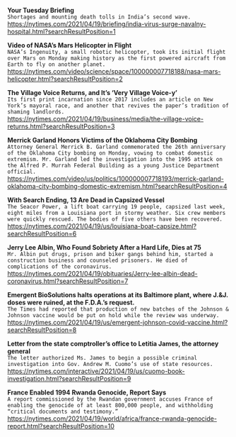 **Your Tuesday Briefing**\
`Shortages and mounting death tolls in India’s second wave.`\
https://nytimes.com/2021/04/19/briefing/india-virus-surge-navalny-hospital.html?searchResultPosition=1

**Video of NASA’s Mars Helicopter in Flight**\
`NASA’s Ingenuity, a small robotic helicopter, took its initial flight over Mars on Monday making history as the first powered aircraft from Earth to fly on another planet.`\
https://nytimes.com/video/science/space/100000007718188/nasa-mars-helicopter.html?searchResultPosition=2

**The Village Voice Returns, and It’s ‘Very Village Voice-y’**\
`Its first print incarnation since 2017 includes an article on New York’s mayoral race, and another that revives the paper’s tradition of shaming landlords.`\
https://nytimes.com/2021/04/19/business/media/the-village-voice-returns.html?searchResultPosition=3

**Merrick Garland Honors Victims of the Oklahoma City Bombing**\
`Attorney General Merrick B. Garland commemorated the 26th anniversary of the Oklahoma City bombing on Monday, vowing to combat domestic extremism. Mr. Garland led the investigation into the 1995 attack on the Alfred P. Murrah Federal Building as a young Justice Department official.`\
https://nytimes.com/video/us/politics/100000007718193/merrick-garland-oklahoma-city-bombing-domestic-extremism.html?searchResultPosition=4

**With Search Ending, 13 Are Dead in Capsized Vessel**\
`The Seacor Power, a lift boat carrying 19 people, capsized last week, eight miles from a Louisiana port in stormy weather. Six crew members were quickly rescued. The bodies of five others have been recovered.`\
https://nytimes.com/2021/04/19/us/louisiana-boat-capsize.html?searchResultPosition=6

**Jerry Lee Albin, Who Found Sobriety After a Hard Life, Dies at 75**\
`Mr. Albin put drugs, prison and biker gangs behind him, started a construction business and counseled prisoners. He died of complications of the coronavirus.`\
https://nytimes.com/2021/04/19/obituaries/Jerry-lee-albin-dead-coronavirus.html?searchResultPosition=7

**Emergent BioSolutions halts operations at its Baltimore plant, where J.&J. doses were ruined, at the F.D.A.’s request.**\
`The Times had reported that production of new batches of the Johnson & Johnson vaccine would be put on hold while the review was underway.`\
https://nytimes.com/2021/04/19/us/emergent-johnson-covid-vaccine.html?searchResultPosition=8

**Letter from the state comptroller’s office to Letitia James, the attorney general**\
`The letter authorized Ms. James to begin a possible criminal investigation into Gov. Andrew M. Cuomo’s use of state resources.`\
https://nytimes.com/interactive/2021/04/19/us/cuomo-book-investigation.html?searchResultPosition=9

**France Enabled 1994 Rwanda Genocide, Report Says**\
`A report commissioned by the Rwandan government accuses France of enabling the genocide of at least 800,000 people, and withholding “critical documents and testimony.”`\
https://nytimes.com/2021/04/19/world/africa/france-rwanda-genocide-report.html?searchResultPosition=10

